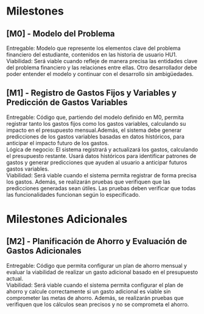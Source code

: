 # Milestones

## [M0] - Modelo del Problema
Entregable: Modelo que represente los elementos clave del problema financiero del estudiante, contenidos en las historia de usuario HU1.  
Viabilidad: Será viable cuando refleje de manera precisa las entidades clave del problema financiero y las relaciones entre ellas. Otro desarrollador debe poder entender el modelo y continuar con el desarrollo sin ambigüedades.  

## [M1] - Registro de Gastos Fijos y Variables y Predicción de Gastos Variables
Entregable: Código que, partiendo del modelo definido en M0, permita registrar tanto los gastos fijos como los gastos variables, calculando su impacto en el presupuesto mensual.Además, el sistema debe generar predicciones de los gastos variables basadas en datos históricos, para anticipar el impacto futuro de los gastos.    
Lógica de negocio: El sistema registrará y actualizará los gastos, calculando el presupuesto restante. Usará datos históricos para identificar patrones de gastos y generar predicciones que ayuden al usuario a anticipar futuros gastos variables.  
Viabilidad: Será viable cuando el sistema permita registrar de forma precisa los gastos. Además, se realizarán pruebas que verifiquen que las predicciones generadas sean útiles. Las pruebas deben verificar que todas las funcionalidades funcionan según lo especificado.  

# Milestones Adicionales 

## [M2] - Planificación de Ahorro y Evaluación de Gastos Adicionales
Entregable: Código que permita configurar un plan de ahorro mensual y evaluar la viabilidad de realizar un gasto adicional basado en el presupuesto actual.  
Viabilidad: Será viable cuando el sistema permita configurar el plan de ahorro y calcule correctamente si un gasto adicional es viable sin comprometer las metas de ahorro. Además, se realizarán pruebas que verifiquen que los cálculos sean precisos y no se comprometa el ahorro.  